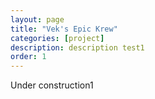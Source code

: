 ```yaml
---
layout: page
title: "Vek's Epic Krew"
categories: [project]
description: description test1
order: 1
---
```

Under construction1